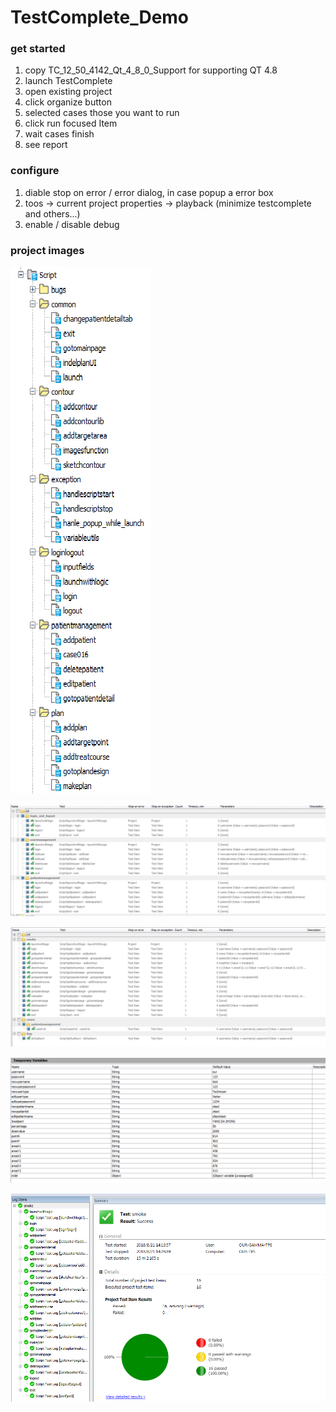 # TestComplete_Demo

### get started
1. copy TC_12_50_4142_Qt_4_8_0_Support for supporting QT 4.8
2. launch TestComplete
3. open existing project
4. click organize button
5. selected cases those you want to run
6. click run focused Item
7. wait cases finish
8. see report


### configure

1. diable stop on error / error dialog,  in case popup a error box
2. toos -> current project properties -> playback  (minimize testcomplete and others...)
3. enable / disable debug


### project images

![case list](images/case_list.png)

![example_cases](images/example_cases.png)

![smoke_case](images/smoke_case.png)

![project_paramter](images/project_paramter.png)

![report](images/report.png)